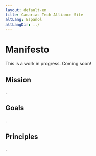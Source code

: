 ```yaml
---
layout: default-en
title: Canarias Tech Alliance Site
altLang: Español
altLangDir: ../
---
```

# Manifesto
 
This is a work in progress. Coming soon!

## Mission

.

## Goals

.

## Principles

.
